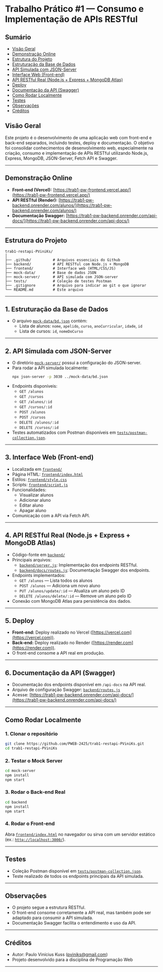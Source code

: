 # Trabalho Prático #1 — Consumo e Implementação de APIs RESTful

## Sumário

- [Visão Geral](#Visão-Geral)
- [Demonstração Online](#Demonstração-Online)
- [Estrutura do Projeto](#Estrutura-do-Projeto)
- [Estruturação da Base de Dados](#1-Estruturação-da-Base-de-Dados)
- [API Simulada com JSON-Server](2-API-Simulada-com-JSON-Server)
- [Interface Web (Front-end)](#Interface-Web-Front-end)
- [API RESTful Real (Node.js + Express + MongoDB Atlas)](#4-api-restful-real-nodejs--express--mongodb-atlas)
- [Deploy](#5-Deploy)
- [Documentação da API (Swagger)](#6-Documentação-da-API-Swagger)
- [Como Rodar Localmente](#Como-Rodar-Localmente)
- [Testes](#Testes)
- [Observações](#Observações)
- [Créditos](#Créditos)

## Visão Geral

Este projeto é o desenvolvimento de uma aplicação web com front-end e back-end separados, incluindo testes, deploy e documentação. O objetivo foi consolidar conhecimentos de desenvolvimento web, especialmente na criação, consumo e implementação de APIs RESTful utilizando Node.js, Express, MongoDB, JSON-Server, Fetch API e Swagger.

---

## Demonstração Online

- **Front-end (Vercel):** [https://trab1-pw-frontend.vercel.app/](https://trab1-pw-frontend.vercel.app/)
- **API RESTful (Render):** [https://trab1-pw-backend.onrender.com/alunos/](https://trab1-pw-backend.onrender.com/alunos/)
- **Documentação Swagger:** [https://trab1-pw-backend.onrender.com/api-docs/](https://trab1-pw-backend.onrender.com/api-docs/)

---

## Estrutura do Projeto

```
trab1-restapi-PViniKs/
│
├── .github/          # Arquivos essenciais do Github
├── backend/          # API RESTful com Node.js + MongoDB
├── frontend/         # Interface web (HTML/CSS/JS)
├── mock-data/        # Base de dados JSON
├── mock-server/      # API simulada com JSON-server
├── tests/            # Coleção de testes Postman
├── .gitignore        # Arquivo para indicar ao git o que ignorar
└── README.md         # Este arquivo
```

---

## 1. Estruturação da Base de Dados

- O arquivo [`mock-data/bd.json`](mock-data/bd.json) contém:
  - Lista de alunos: `nome`, `apelido`, `curso`, `anoCurricular`, `idade`, `id`
  - Lista de cursos: `id`, `nomeDoCurso`

---

## 2. API Simulada com JSON-Server

- O diretório [`mock-server/`](mock-server/) possui a configuração do JSON-server.
- Para rodar a API simulada localmente:
  ```sh
  npx json-server -p 3030 ../mock-data/bd.json
  ```
- Endpoints disponíveis:
  - `GET /alunos`
  - `GET /cursos`
  - `GET /alunos/:id`
  - `GET /cursos/:id`
  - `POST /alunos`
  - `POST /cursos`
  - `DELETE /alunos/:id`
  - `DELETE /cursos/:id`
- Testes automatizados com Postman disponíveis em [`tests/postman-collection.json`](tests/postman-collection.json).

---

## 3. Interface Web (Front-end)

- Localizada em [`frontend/`](frontend/)
- Página HTML: [`frontend/index.html`](frontend/index.html)
- Estilos: [`frontend/style.css`](frontend/style.css)
- Scripts: [`frontend/script.js`](frontend/script.js)
- Funcionalidades:
  - Visualizar alunos
  - Adicionar aluno
  - Editar aluno
  - Apagar aluno
- Comunicação com a API via Fetch API.

---

## 4. API RESTful Real (Node.js + Express + MongoDB Atlas)

- Código-fonte em [`backend/`](backend/)
- Principais arquivos:
  - [`backend/server.js`](backend/server.js): Implementação dos endpoints RESTful.
  - [`backend/docs/routes.js`](backend/docs/routes.js): Documentação Swagger dos endpoints.
- Endpoints implementados:
  - `GET /alunos` — Lista todos os alunos
  - `POST /alunos` — Adiciona um novo aluno
  - `PUT /alunos/update/:id` — Atualiza um aluno pelo ID
  - `DELETE /alunos/delete/:id` — Remove um aluno pelo ID
- Conexão com MongoDB Atlas para persistência dos dados.

---

## 5. Deploy

- **Front-end:** Deploy realizado no Vercel ([https://vercel.com](https://vercel.com)).
- **Back-end:** Deploy realizado no Render ([https://render.com](https://render.com)).
- O front-end consome a API real em produção.

---

## 6. Documentação da API (Swagger)

- Documentação dos endpoints disponível em `/api-docs` na API real.
- Arquivo de configuração Swagger: [`backend/routes.js`](backend/routes.js)
- Acesse: [https://trab1-pw-backend.onrender.com/api-docs/](https://trab1-pw-backend.onrender.com/api-docs/)

---

## Como Rodar Localmente

### 1. Clonar o repositório

```sh
git clone https://github.com/PWEB-2425/trab1-restapi-PViniKs.git
cd trab1-restapi-PViniKs
```

### 2. Testar o Mock Server

```sh
cd mock-server
npm install
npm start
```

### 3. Rodar o Back-end Real

```sh
cd backend
npm install
npm start
```

### 4. Rodar o Front-end

Abra [`frontend/index.html`](frontend/index.html) no navegador ou sirva com um servidor estático (ex.: [`http://localhost:3000/`](http://localhost:3000/)).

---

## Testes

- Coleção Postman disponível em [`tests/postman-collection.json`](tests/postman-collection.json).
- Teste realizado de todos os endpoints principais da API simulada.

---

## Observações

- O projeto segue a estrutura RESTful.
- O front-end consome corretamente a API real, mas também pode ser adaptado para consumir a API simulada.
- Documentação Swagger facilita o entendimento e uso da API.

---

## Créditos

- Autor: Paulo Vinícius Kuss ([pviniks@gmail.com](mailto:pviniks@gmail.com))
- Projeto desenvolvido para a disciplina de Programação Web

---